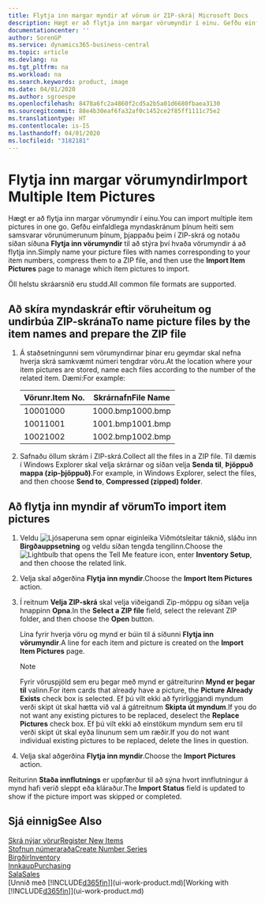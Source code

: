 ```yaml
---
title: Flytja inn margar myndir af vörum úr ZIP-skrá| Microsoft Docs
description: Hægt er að flytja inn margar vörumyndir í einu. Gefðu einfaldlega myndaskránum þínum heiti sem samsvarar vörunúmerunum þínum, þjappaðu þeim í zip-skrá og notaðu síðan síðuna fyrir innflutning á vörumyndum til að stýra því hvaða vörumyndir á að flytja inn.
documentationcenter: ''
author: SorenGP
ms.service: dynamics365-business-central
ms.topic: article
ms.devlang: na
ms.tgt_pltfrm: na
ms.workload: na
ms.search.keywords: product, image
ms.date: 04/01/2020
ms.author: sgroespe
ms.openlocfilehash: 8478a6fc2a4860f2cd5a2b5a01d6680fbaea3130
ms.sourcegitcommit: 88e4b30eaf6fa32af0c1452ce2f85ff1111c75e2
ms.translationtype: HT
ms.contentlocale: is-IS
ms.lasthandoff: 04/01/2020
ms.locfileid: "3182181"
---
```

# <a name="import-multiple-item-pictures"></a><span data-ttu-id="cf40f-104">Flytja inn margar vörumyndir</span><span class="sxs-lookup"><span data-stu-id="cf40f-104">Import Multiple Item Pictures</span></span>
<span data-ttu-id="cf40f-105">Hægt er að flytja inn margar vörumyndir í einu.</span><span class="sxs-lookup"><span data-stu-id="cf40f-105">You can import multiple item pictures in one go.</span></span> <span data-ttu-id="cf40f-106">Gefðu einfaldlega myndaskránum þínum heiti sem samsvarar vörunúmerunum þínum, þjappaðu þeim í ZIP-skrá og notaðu síðan síðuna **Flytja inn vörumyndir** til að stýra því hvaða vörumyndir á að flytja inn.</span><span class="sxs-lookup"><span data-stu-id="cf40f-106">Simply name your picture files with names corresponding to your item numbers, compress them to a ZIP file, and then use the **Import Item Pictures** page to manage which item pictures to import.</span></span>

<span data-ttu-id="cf40f-107">Öll helstu skráarsnið eru studd.</span><span class="sxs-lookup"><span data-stu-id="cf40f-107">All common file formats are supported.</span></span>

## <a name="to-name-picture-files-by-the-item-names-and-prepare-the-zip-file"></a><span data-ttu-id="cf40f-108">Að skíra myndaskrár eftir vöruheitum og undirbúa ZIP-skrána</span><span class="sxs-lookup"><span data-stu-id="cf40f-108">To name picture files by the item names and prepare the ZIP file</span></span>
1. <span data-ttu-id="cf40f-109">Á staðsetningunni sem vörumyndirnar þínar eru geymdar skal nefna hverja skrá samkvæmt númeri tengdrar vöru.</span><span class="sxs-lookup"><span data-stu-id="cf40f-109">At the location where your item pictures are stored, name each files according to the number of the related item.</span></span> <span data-ttu-id="cf40f-110">Dæmi:</span><span class="sxs-lookup"><span data-stu-id="cf40f-110">For example:</span></span>

    |<span data-ttu-id="cf40f-111">Vörunr.</span><span class="sxs-lookup"><span data-stu-id="cf40f-111">Item No.</span></span>|<span data-ttu-id="cf40f-112">Skrárnafn</span><span class="sxs-lookup"><span data-stu-id="cf40f-112">File Name</span></span>|
    |-|-|
    |<span data-ttu-id="cf40f-113">1000</span><span class="sxs-lookup"><span data-stu-id="cf40f-113">1000</span></span>|<span data-ttu-id="cf40f-114">1000.bmp</span><span class="sxs-lookup"><span data-stu-id="cf40f-114">1000.bmp</span></span>|
    |<span data-ttu-id="cf40f-115">1001</span><span class="sxs-lookup"><span data-stu-id="cf40f-115">1001</span></span>|<span data-ttu-id="cf40f-116">1001.bmp</span><span class="sxs-lookup"><span data-stu-id="cf40f-116">1001.bmp</span></span>|
    |<span data-ttu-id="cf40f-117">1002</span><span class="sxs-lookup"><span data-stu-id="cf40f-117">1002</span></span>|<span data-ttu-id="cf40f-118">1002.bmp</span><span class="sxs-lookup"><span data-stu-id="cf40f-118">1002.bmp</span></span>|

2. <span data-ttu-id="cf40f-119">Safnaðu öllum skrám í ZIP-skrá.</span><span class="sxs-lookup"><span data-stu-id="cf40f-119">Collect all the files in a ZIP file.</span></span> <span data-ttu-id="cf40f-120">Til dæmis í Windows Explorer skal velja skrárnar og síðan velja **Senda til**, **Þjöppuð mappa (zip-þjöppuð)**.</span><span class="sxs-lookup"><span data-stu-id="cf40f-120">For example, in Windows Explorer, select the files, and then choose **Send to**, **Compressed (zipped) folder**.</span></span>     

## <a name="to-import-item-pictures"></a><span data-ttu-id="cf40f-121">Að flytja inn myndir af vörum</span><span class="sxs-lookup"><span data-stu-id="cf40f-121">To import item pictures</span></span>
1. <span data-ttu-id="cf40f-122">Veldu ![Ljósaperuna sem opnar eiginleika Viðmótsleitar](media/ui-search/search_small.png "Segðu mér hvað þú vilt gera") táknið, sláðu inn **Birgðauppsetning** og veldu síðan tengda tengilinn.</span><span class="sxs-lookup"><span data-stu-id="cf40f-122">Choose the ![Lightbulb that opens the Tell Me feature](media/ui-search/search_small.png "Tell me what you want to do") icon, enter **Inventory Setup**, and then choose the related link.</span></span>
2. <span data-ttu-id="cf40f-123">Velja skal aðgerðina **Flytja inn myndir**.</span><span class="sxs-lookup"><span data-stu-id="cf40f-123">Choose the **Import Item Pictures** action.</span></span>
3. <span data-ttu-id="cf40f-124">Í reitnum **Velja ZIP-skrá** skal velja viðeigandi Zip-möppu og síðan velja hnappinn **Opna**.</span><span class="sxs-lookup"><span data-stu-id="cf40f-124">In the **Select a ZIP file** field, select the relevant ZIP folder, and then choose the **Open** button.</span></span>

    <span data-ttu-id="cf40f-125">Lína fyrir hverja vöru og mynd er búin til á síðunni **Flytja inn vörumyndir**.</span><span class="sxs-lookup"><span data-stu-id="cf40f-125">A line for each item and picture is created on the **Import Item Pictures** page.</span></span>

    > [!NOTE]
    > <span data-ttu-id="cf40f-126">Fyrir vöruspjöld sem eru þegar með mynd er gátreiturinn **Mynd er þegar til** valinn.</span><span class="sxs-lookup"><span data-stu-id="cf40f-126">For item cards that already have a picture, the **Picture Already Exists** check box is selected.</span></span> <span data-ttu-id="cf40f-127">Ef þú vilt ekki að fyrirliggjandi myndum verði skipt út skal hætta við val á gátreitnum **Skipta út myndum**.</span><span class="sxs-lookup"><span data-stu-id="cf40f-127">If you do not want any existing pictures to be replaced, deselect the **Replace Pictures** check box.</span></span> <span data-ttu-id="cf40f-128">Ef þú vilt ekki að einstökum myndum sem eru til verði skipt út skal eyða línunum sem um ræðir.</span><span class="sxs-lookup"><span data-stu-id="cf40f-128">If you do not want individual existing pictures to be replaced, delete the lines in question.</span></span>

3. <span data-ttu-id="cf40f-129">Velja skal aðgerðina **Flytja inn myndir**.</span><span class="sxs-lookup"><span data-stu-id="cf40f-129">Choose the **Import Pictures** action.</span></span>

<span data-ttu-id="cf40f-130">Reiturinn **Staða innflutnings** er uppfærður til að sýna hvort innflutningur á mynd hafi verið sleppt eða kláraður.</span><span class="sxs-lookup"><span data-stu-id="cf40f-130">The **Import Status** field is updated to show if the picture import was skipped or completed.</span></span>       

## <a name="see-also"></a><span data-ttu-id="cf40f-131">Sjá einnig</span><span class="sxs-lookup"><span data-stu-id="cf40f-131">See Also</span></span>
[<span data-ttu-id="cf40f-132">Skrá nýjar vörur</span><span class="sxs-lookup"><span data-stu-id="cf40f-132">Register New Items</span></span>](inventory-how-register-new-items.md)  
[<span data-ttu-id="cf40f-133">Stofnun númeraraða</span><span class="sxs-lookup"><span data-stu-id="cf40f-133">Create Number Series</span></span>](ui-create-number-series.md)  
[<span data-ttu-id="cf40f-134">Birgðir</span><span class="sxs-lookup"><span data-stu-id="cf40f-134">Inventory</span></span>](inventory-manage-inventory.md)  
[<span data-ttu-id="cf40f-135">Innkaup</span><span class="sxs-lookup"><span data-stu-id="cf40f-135">Purchasing</span></span>](purchasing-manage-purchasing.md)  
[<span data-ttu-id="cf40f-136">Sala</span><span class="sxs-lookup"><span data-stu-id="cf40f-136">Sales</span></span>](sales-manage-sales.md)  
<span data-ttu-id="cf40f-137">[Unnið með [!INCLUDE[d365fin](includes/d365fin_md.md)]](ui-work-product.md)</span><span class="sxs-lookup"><span data-stu-id="cf40f-137">[Working with [!INCLUDE[d365fin](includes/d365fin_md.md)]](ui-work-product.md)</span></span>

